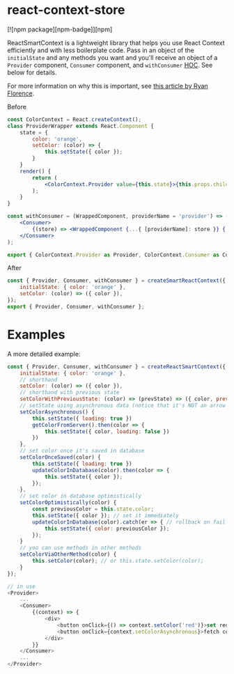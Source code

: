 # react-context-store

<!-- [![Travis][build-badge]][build] -->

[![npm package][npm-badge]][npm]

<!-- [![Coveralls][coveralls-badge]][coveralls] -->

ReactSmartContext is a lightweight library that helps you use React Context efficiently and with less boilerplate code. Pass in an object of the `initialState` and any methods you want and you'll receive an object of a `Provider` component, `Consumer` component, and `withConsumer` [HOC](https://reactjs.org/docs/higher-order-components.html). See below for details.

For more information on why this is important, see [this article by Ryan Florence](https://medium.com/@ryanflorence/react-context-and-re-renders-react-take-the-wheel-cd1d20663647).

Before

```jsx
const ColorContext = React.createContext();
class ProviderWrapper extends React.Component {
    state = {
        color: 'orange',
        setColor: (color) => {
            this.setState({ color });
        }
    }
    render() {
        return (
            <ColorContext.Provider value={this.state}>{this.props.children}</ColorContext.Provider>
        );
    }
}

const withConsumer = (WrappedComponent, providerName = 'provider') => (props) => (
    <Consumer>
        {(store) => <WrappedComponent {...{ [providerName]: store }} {...props} />}
    </Consumer>
);

export { ColorContext.Provider as Provider, ColorContext.Consumer as Consumer, withConsumer };
```

After

```js
const { Provider, Consumer, withConsumer } = createSmartReactContext({
    initialState: { color: 'orange' },
    setColor: (color) => ({ color }),
});
export { Provider, Consumer, withConsumer };
```

# Examples

A more detailed example:

```js
const { Provider, Consumer, withConsumer } = createReactSmartContext({
    initialState: { color: 'orange' },
    // shorthand
    setColor: (color) => ({ color }),
    // shorthand with previous state
    setColorWithPreviousState: (color) => (prevState) => ({ color, previousColor: prevState.color }),
    // setState using asynchronous data (notice that it's NOT an arrow function)
    setColorAsynchronous() {
        this.setState({ loading: true })
        getColorFromServer().then(color => {
            this.setState({ color, loading: false })
        })
    },
    // set color once it's saved in database
    setColorOnceSaved(color) {
        this.setState({ loading: true })
        updateColorInDatabase(color).then(color => {
            this.setState({ color });
        });
    },
    // set color in database optimistically
    setColorOptimistically(color) {
        const previousColor = this.state.color;
        this.setState({ color }); // set it immediately
        updateColorInDatabase(color).catch(er => { // rollback on fail
            this.setState({ color: previousColor });
        });
    }
    // you can use methods in other methods
    setColorViaOtherMethod(color) {
        this.setColor(color); // or this.state.setColor(color);
    }
});

// in use
<Provider>
    ...
    <Consumer>
        {(context) => {
            <div>
                <button onClick={() => context.setColor('red')}>set red</button>
                <button onClick={context.setColorAsynchronous}>fetch color from server</button>
            </div>
        }}
    </Consumer>
    ...
</Provider>
```

<!-- [build-badge]: https://img.shields.io/travis/user/repo/master.png?style=flat-square
[build]: https://travis-ci.org/user/repo
[npm-badge]: https://img.shields.io/npm/v/npm-package.png?style=flat-square
[npm]: https://www.npmjs.org/package/npm-package
[coveralls-badge]: https://img.shields.io/coveralls/user/repo/master.png?style=flat-square
[coveralls]: https://coveralls.io/github/user/repo -->
